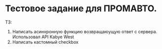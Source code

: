 # Тестовое задание для ПРОМАВТО. 

ТЗ: 
1. Написать асинхронную функцию возвращаюущую ответ с сервера. 
Использовал API Kabye West
2. Написать кастомный checkbox
